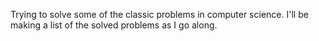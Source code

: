 Trying to solve some of the classic problems in computer science.
I'll be making a list of the solved problems as I go along.
